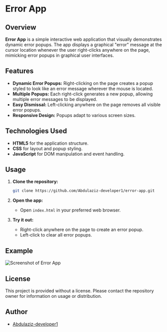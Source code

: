 # Error App

## Overview

**Error App** is a simple interactive web application that visually demonstrates dynamic error popups. The app displays a graphical "error" message at the cursor location whenever the user right-clicks anywhere on the page, mimicking error popups in graphical user interfaces.

## Features

- **Dynamic Error Popups:** Right-clicking on the page creates a popup styled to look like an error message wherever the mouse is located.
- **Multiple Popups:** Each right-click generates a new popup, allowing multiple error messages to be displayed.
- **Easy Dismissal:** Left-clicking anywhere on the page removes all visible error popups.
- **Responsive Design:** Popups adapt to various screen sizes.

## Technologies Used

- **HTML5** for the application structure.
- **CSS** for layout and popup styling.
- **JavaScript** for DOM manipulation and event handling.

## Usage

1. **Clone the repository:**
   ```bash
   git clone https://github.com/Abdulaziz-developer1/error-app.git
   ```
2. **Open the app:**
   - Open `index.html` in your preferred web browser.

3. **Try it out:**
   - Right-click anywhere on the page to create an error popup.
   - Left-click to clear all error popups.

## Example

![Screenshot of Error App](https://upload.wikimedia.org/wikipedia/commons/thumb/d/d0/Generic_error_message.svg/800px-Generic_error_message.svg.png)

## License

This project is provided without a license. Please contact the repository owner for information on usage or distribution.

## Author

- [Abdulaziz-developer1](https://github.com/Abdulaziz-developer1)
